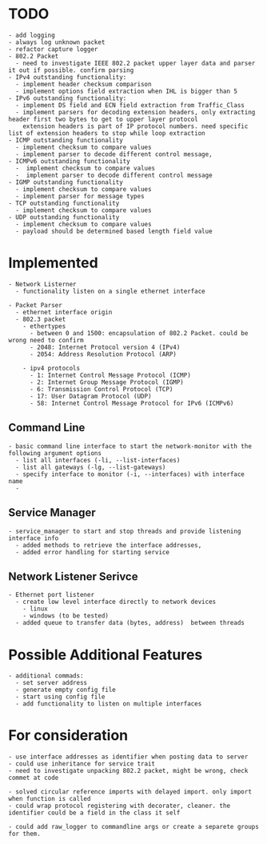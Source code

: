 
# TODO

    - add logging
    - always log unknown packet
    - refactor capture logger
    - 802.2 Packet
      - need to investigate IEEE 802.2 packet upper layer data and parser it out if possible. confirm parsing
    - IPv4 outstanding functionality:
      - implement header checksum comparison
      - implement options field extraction when IHL is bigger than 5
    - IPv6 outstanding functionality:
      - implement DS field and ECN field extraction from Traffic_Class
      - implement parsers for decoding extension headers, only extracting header first two bytes to get to upper layer protocol
        extension headers is part of IP protocol numbers. need specific list of extension headers to stop while loop extraction
    - ICMP outstanding functionality
      - implement checksum to compare values
      - implement parser to decode different control message,
    - ICMPv6 outstanding functionality
      -  implement checksum to compare values
      -  implement parser to decode different control message
    - IGMP outstanding functionality
      - implement checksum to compare values
      - implement parser for message types
    - TCP outstanding functionality
      - implement checksum to compare values
    - UDP outstanding functionality 
      - implement checksum to compare values
      - payload should be determined based length field value
      
# Implemented

    - Network Listerner
      - functionality listen on a single ethernet interface
    
    - Packet Parser
      - ethernet interface origin
      - 802.3 packet
        - ethertypes
          - between 0 and 1500: encapsulation of 802.2 Packet. could be wrong need to confirm
          - 2048: Internet Protocol version 4 (IPv4)
          - 2054: Address Resolution Protocol (ARP)
        
        - ipv4 protocols
          - 1: Internet Control Message Protocol (ICMP)
          - 2: Internet Group Message Protocol (IGMP)
          - 6: Transmission Control Protocol (TCP)
          - 17: User Datagram Protocol (UDP)
          - 58: Internet Control Message Protocol for IPv6 (ICMPv6)

## Command Line
    - basic command line interface to start the network-monitor with the following argument options
      - list all interfaces (-li, --list-interfaces)
      - list all gateways (-lg, --list-gateways)
      - specify interface to monitor (-i, --interfaces) with interface name
      - 
## Service Manager
    - service_manager to start and stop threads and provide listening interface info
      - added methods to retrieve the interface addresses,
      - added error handling for starting service
      
## Network Listener Serivce
    - Ethernet port listener
      - create low level interface directly to network devices
        - linux
        - windows (to be tested)
      - added queue to transfer data (bytes, address)  between threads

# Possible Additional Features
    - additional commads:
      - set server address
      - generate empty config file
      - start using config file
      - add functionality to listen on multiple interfaces

# For consideration 
    - use interface addresses as identifier when posting data to server
    - could use inheritance for service trait
    - need to investigate unpacking 802.2 packet, might be wrong, check commet at code

    - solved circular reference imports with delayed import. only import when function is called
    - could wrap protocol registering with decorater, cleaner. the identifier could be a field in the class it self

    - could add raw_logger to commandline args or create a separete groups for them.